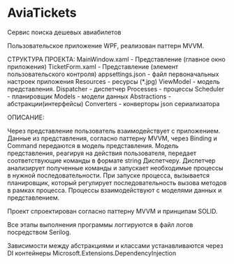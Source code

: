 # AviaTickets
 Сервис поиска дешевых авиабилетов
 
 Пользовательское приложение WPF, реализован паттерн MVVM.
 
 СТРУКТУРА ПРОЕКТА: 
 MainWindow.xaml - Представление (главное окно приложения)
 TicketForm.xaml - Представление (элемент пользовательского контроля)
 appsettings.json - файл первоначальных настроек приложения
 Resources - ресурсы (*.jpg)
 ViewModel - модель представления.
 Dispatcher - диспетчер
 Processes - процессы
 Scheduler - планировщик
 Models - модели данных
 Abstractions - абстракции(интерфейсы)
 Converters - конверторы json сериализатора
 
ОПИСАНИЕ:
 
Через представление пользователь взаимодействует с приложением. Данные из представления, согласно паттерну MVVM, через Binding и Command передаются в модель представления. Модель представления, реагируя на действия пользователя, передает соответствующие команды в формате string Диспетчеру. Диспетчер анализирует полученные команды и запускает необходимые процессы в нужной последовательности. При запуске процесса, вызывается планировщик, который регулирует последовательность вызова методов в рамках процесса. Процессы взаимодействуют с моделями данных и представлением. 

Проект спроектирован согласно паттерну MVVM и принципам SOLID. 

Все этапы выполнения программы логгируются в файл логов посредством Serilog. 

Зависимости между абстракциями и классами устанавливаются через DI контейнеры Microsoft.Extensions.DependencyInjection

